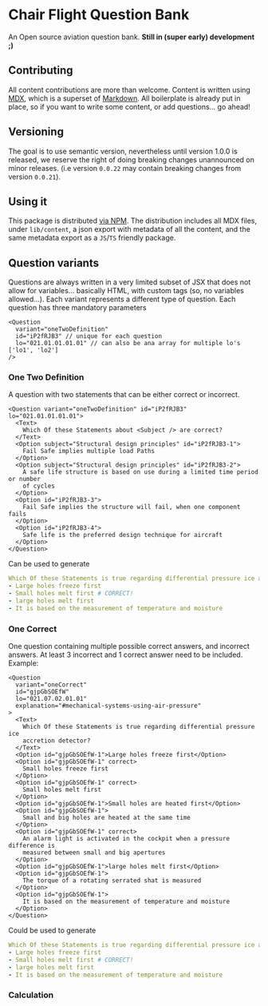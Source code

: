 # Chair Flight Question Bank

An Open source aviation question bank. **Still in (super early) development ;)**

## Contributing

All content contributions are more than welcome. Content is written using
[MDX](https://mdxjs.com/), which is a superset of
[Markdown](https://en.wikipedia.org/wiki/Markdown). All boilerplate is already
put in place, so if you want to write some content, or add questions... go
ahead!

## Versioning

The goal is to use semantic version, nevertheless until version 1.0.0 is
released, we reserve the right of doing breaking changes unannounced on minor
releases. (i.e version `0.0.22` may contain breaking changes from version
`0.0.21`).

## Using it

This package is distributed
[via NPM](https://www.npmjs.com/package/chair-flight-question-bank). The
distribution includes all MDX files, under `lib/content`, a json export with
metadata of all the content, and the same metadata export as a `JS`/`TS`
friendly package.

## Question variants

Questions are always written in a very limited subset of JSX that does not allow
for variables... basically HTML, with custom tags (so, no variables allowed...).
Each variant represents a different type of question. Each question has three
mandatory parameters

```tsx
<Question
  variant="oneTwoDefinition"
  id="iP2fRJB3" // unique for each question
  lo="021.01.01.01.01" // can also be ana array for multiple lo's ['lo1', 'lo2']
/>
```

### One Two Definition

A question with two statements that can be either correct or incorrect.

```tsx
<Question variant="oneTwoDefinition" id="iP2fRJB3" lo="021.01.01.01.01">
  <Text>
    Which Of these Statements about <Subject /> are correct?
  </Text>
  <Option subject="Structural design principles" id="iP2fRJB3-1">
    Fail Safe implies multiple load Paths
  </Option>
  <Option subject="Structural design principles" id="iP2fRJB3-2">
    A safe life structure is based on use during a limited time period or number
    of cycles
  </Option>
  <Option id="iP2fRJB3-3">
    Fail Safe implies the structure will fail, when one component fails
  </Option>
  <Option id="iP2fRJB3-4">
    Safe life is the preferred design technique for aircraft
  </Option>
</Question>
```

Can be used to generate

```yml
Which Of these Statements is true regarding differential pressure ice accretion detector?
- Large holes freeze first
- Small holes melt first # CORRECT!
- large holes melt first
- It is based on the measurement of temperature and moisture
```

### One Correct

One question containing multiple possible correct answers, and incorrect
answers. At least 3 incorrect and 1 correct answer need to be included. Example:

```tsx
<Question
  variant="oneCorrect"
  id="gjpGbSOEfW"
  lo="021.07.02.01.01"
  explanation="#mechanical-systems-using-air-pressure"
>
  <Text>
    Which Of these Statements is true regarding differential pressure ice
    accretion detector?
  </Text>
  <Option id="gjpGbSOEfW-1">Large holes freeze first</Option>
  <Option id="gjpGbSOEfW-1" correct>
    Small holes freeze first
  </Option>
  <Option id="gjpGbSOEfW-1" correct>
    Small holes melt first
  </Option>
  <Option id="gjpGbSOEfW-1">Small holes are heated first</Option>
  <Option id="gjpGbSOEfW-1">
    Small and big holes are heated at the same time
  </Option>
  <Option id="gjpGbSOEfW-1" correct>
    An alarm light is activated in the cockpit when a pressure difference is
    measured between small and big apertures
  </Option>
  <Option id="gjpGbSOEfW-1">large holes melt first</Option>
  <Option id="gjpGbSOEfW-1">
    The torque of a rotating serrated shat is measured
  </Option>
  <Option id="gjpGbSOEfW-1">
    It is based on the measurement of temperature and moisture
  </Option>
</Question>
```

Could be used to generate

```yml
Which Of these Statements is true regarding differential pressure ice accretion detector?
- Large holes freeze first
- Small holes melt first # CORRECT!
- large holes melt first
- It is based on the measurement of temperature and moisture
```

### Calculation

